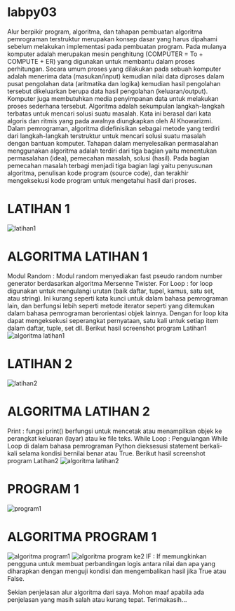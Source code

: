 # labpy03
Alur berpikir program, algoritma, dan tahapan pembuatan algoritma pemrograman terstruktur merupakan konsep dasar yang harus dipahami sebelum melakukan implementasi pada pembuatan program. Pada mulanya komputer adalah merupakan mesin penghitung (COMPUTER = To + COMPUTE + ER) yang digunakan untuk membantu dalam proses perhitungan. Secara umum proses yang dilakukan pada sebuah komputer adalah menerima data (masukan/input) kemudian nilai data diproses dalam pusat pengolahan data (aritmatika dan logika) kemudian hasil pengolahan tersebut dikeluarkan berupa data hasil pengolahan (keluaran/output). Komputer juga membutuhkan media penyimpanan data untuk melakukan proses sederhana tersebut.
Algoritma adalah sekumpulan langkah-langkah terbatas untuk mencari solusi suatu masalah. Kata ini berasal dari kata algoris dan ritmis yang pada awalnya diungkapkan oleh Al Khowarizmi. Dalam pemrograman, algoritma didefinisikan sebagai metode yang terdiri dari langkah-langkah terstruktur untuk mencari solusi suatu masalah dengan bantuan komputer. Tahapan dalam menyelesaikan permasalahan menggunakan algoritma adalah terdiri dari tiga bagian yaitu menentukan permasalahan (idea), pemecahan masalah, solusi (hasil). Pada bagian pemecahan masalah terbagi menjadi tiga bagian lagi yaitu penyusunan algoritma, penulisan kode program (source code), dan terakhir mengeksekusi kode program untuk mengetahui hasil dari proses.
# LATIHAN 1
![latihan1](https://user-images.githubusercontent.com/46701516/53000413-e7131800-345a-11e9-9f17-52e68e05c706.png)
# ALGORITMA LATIHAN 1
Modul Random	:
  Modul random menyediakan fast pseudo random number generator berdasarkan algoritma Mersenne Twister.
For Loop	:
	for loop digunakan untuk mengulangi urutan (baik daftar, tupel, kamus, satu set, atau string).
  Ini kurang seperti kata kunci untuk dalam bahasa pemrograman lain, dan berfungsi lebih seperti metode iterator seperti yang ditemukan dalam bahasa pemrograman berorientasi objek lainnya.
  Dengan for loop kita dapat mengeksekusi seperangkat pernyataan, satu kali untuk setiap item dalam daftar, tuple, set dll.
Berikut hasil screenshot program Latihan1
![algoritma latihan1](https://user-images.githubusercontent.com/46701516/53000455-0611aa00-345b-11e9-8dca-2e9c85b7b2b6.png)
# LATIHAN 2
![latihan2](https://user-images.githubusercontent.com/46701516/53001059-5f2e0d80-345c-11e9-9594-aa683b85af52.png)
# ALGORITMA LATIHAN 2
Print	:
	fungsi print() berfungsi untuk mencetak atau menampilkan objek ke perangkat keluaran (layar) atau ke file teks.
While Loop	:
  Pengulangan While Loop di dalam bahasa pemrograman Python dieksesusi statement berkali-kali selama kondisi bernilai benar atau True.
Berikut hasil screenshot program Latihan2
![algoritma latihan2](https://user-images.githubusercontent.com/46701516/53001125-81c02680-345c-11e9-9feb-f93c307b84ec.png)
# PROGRAM 1
![program1](https://user-images.githubusercontent.com/46701516/53001213-b338f200-345c-11e9-8ece-e580c9eddd6d.png)
# ALGORITMA PROGRAM 1
![algoritma program1](https://user-images.githubusercontent.com/46701516/53001570-8b965980-345d-11e9-907e-4cfcb13bf45b.png)
![algoritma program ke2](https://user-images.githubusercontent.com/46701516/53001575-8fc27700-345d-11e9-8ddd-59176bfb660e.png)
IF  :
  If memungkinkan pengguna untuk membuat perbandingan logis antara nilai dan apa yang diharapkan dengan menguji kondisi dan mengembalikan hasil jika True atau False.

Sekian penjelasan alur algoritma dari saya. Mohon maaf apabila ada penjelasan yang masih salah atau kurang tepat.
Terimakasih...